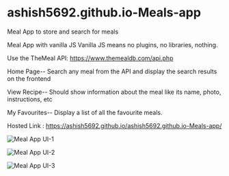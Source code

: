 # ashish5692.github.io-Meals-app
Meal App to store and search for meals

Meal App with vanilla JS Vanilla JS means no plugins, no libraries, nothing.

Use the TheMeal API: https://www.themealdb.com/api.php

Home Page--
Search any meal from the API and display the search results on the frontend

View Recipe--
Should show information about the meal like its name, photo, instructions, etc 

My Favourites--
Display a list of all the favourite meals.


Hosted Link : https://ashish5692.github.io/ashish5692.github.io-Meals-app/


![Meal App UI-1](https://github.com/Ashish5692/ashish5692.github.io-Meals-app/assets/92576127/65166c55-100d-4f9e-b8bc-4625e16ea775)

![Meal App UI-2](https://github.com/Ashish5692/ashish5692.github.io-Meals-app/assets/92576127/dc11c382-8c3f-4403-bd1f-9219262b57d5)



![Meal App UI-3](https://github.com/Ashish5692/ashish5692.github.io-Meals-app/assets/92576127/17ef2cdd-b79a-464b-8c79-d865f2a8cc20)


